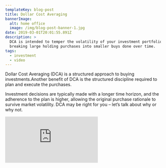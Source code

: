 ```yaml
---
templateKey: blog-post
title: Dollar Cost Averaging
bannerImage:
  alt: home office
  image: /img/blog-post-banner-1.jpg
date: 2019-03-01T20:01:55.891Z
description: >
  DCA is intended to temper the volatility of your investment portfolio by
  breaking large holding purchases into smaller buys done over time.
tags:
  - investment
  - video
---
```

Dollar Cost Averaging (DCA) is a structured approach to buying investments.Another benefit of DCA is the structured discipline required to plan and execute the purchases.

Investment decisions are typically made with a longer time horizon, and the adherence to the plan is higher, allowing the original purchase rationale to survive market volatility. DCA may be right for you – let’s talk about why or why not.

<iframe class="FlexEmbed-content" src="https://player.vimeo.com/video/223546062" allowfullscreen="" frameborder="0"></iframe>

